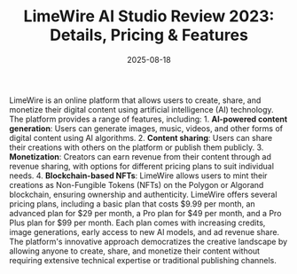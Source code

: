 ﻿---
title: 'LimeWire AI Studio Review 2023: Details, Pricing & Features'
date: '2025-08-18'
category: Markets
image: "/images/generated/briefs/2025-08-18/limewire-ai-studio-review-2023-details-pricing-features.svg"

summary: ''
slug: limewire ai studio review 2023 details pricing  features
source_urls:
- https://techncruncher.blogspot.com/2023/12/limewire-ai-studio-review-2023-details.html
seo:
  title: 'LimeWire AI Studio Review 2023: Details, Pricing & Features | Hash n Hedge'
  description: ''
  keywords:
  - news
  - markets
  - brief
---

LimeWire is an online platform that allows users to create, share, and monetize their digital content using artificial intelligence (AI) technology. The platform provides a range of features, including:  1.  **AI-powered content generation**: Users can generate images, music, videos, and other forms of digital content using AI algorithms. 2.  **Content sharing**: Users can share their creations with others on the platform or publish them publicly. 3.  **Monetization**: Creators can earn revenue from their content through ad revenue sharing, with options for different pricing plans to suit individual needs. 4.  **Blockchain-based NFTs**: LimeWire allows users to mint their creations as Non-Fungible Tokens (NFTs) on the Polygon or Algorand blockchain, ensuring ownership and authenticity.  LimeWire offers several pricing plans, including a basic plan that costs $9.99 per month, an advanced plan for $29 per month, a Pro plan for $49 per month, and a Pro Plus plan for $99 per month. Each plan comes with increasing credits, image generations, early access to new AI models, and ad revenue share.  The platform's innovative approach democratizes the creative landscape by allowing anyone to create, share, and monetize their content without requiring extensive technical expertise or traditional publishing channels. 
